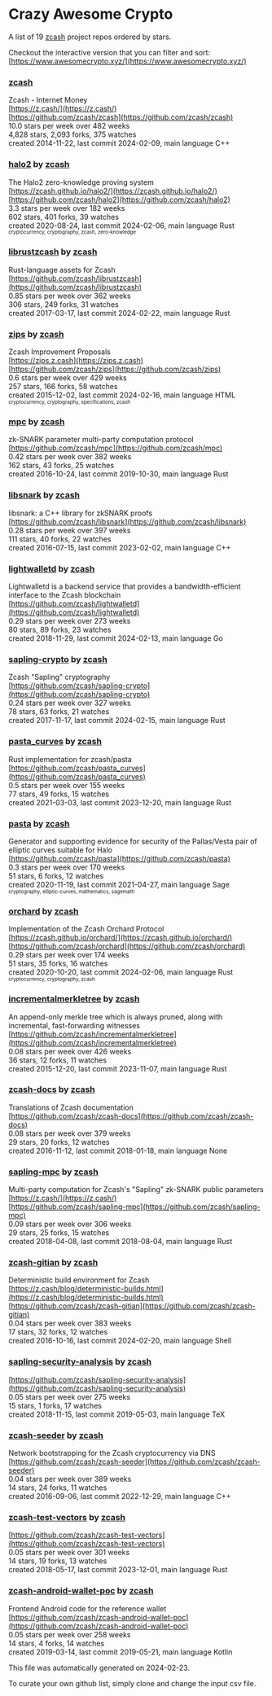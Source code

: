 # Crazy Awesome Crypto
A list of 19 [zcash](https://github.com/zcash) project repos ordered by stars.  

Checkout the interactive version that you can filter and sort: 
[https://www.awesomecrypto.xyz/](https://www.awesomecrypto.xyz/)  


### [zcash](https://github.com/zcash/zcash)  
Zcash - Internet Money  
[https://z.cash/](https://z.cash/)  
[https://github.com/zcash/zcash](https://github.com/zcash/zcash)  
10.0 stars per week over 482 weeks  
4,828 stars, 2,093 forks, 375 watches  
created 2014-11-22, last commit 2024-02-09, main language C++  


### [halo2](https://github.com/zcash/halo2) by [zcash](https://github.com/zcash)  
The Halo2 zero-knowledge proving system  
[https://zcash.github.io/halo2/](https://zcash.github.io/halo2/)  
[https://github.com/zcash/halo2](https://github.com/zcash/halo2)  
3.3 stars per week over 182 weeks  
602 stars, 401 forks, 39 watches  
created 2020-08-24, last commit 2024-02-06, main language Rust  
<sub><sup>cryptocurrency, cryptography, zcash, zero-knowledge</sup></sub>


### [librustzcash](https://github.com/zcash/librustzcash) by [zcash](https://github.com/zcash)  
Rust-language assets for Zcash  
[https://github.com/zcash/librustzcash](https://github.com/zcash/librustzcash)  
0.85 stars per week over 362 weeks  
306 stars, 249 forks, 31 watches  
created 2017-03-17, last commit 2024-02-22, main language Rust  


### [zips](https://github.com/zcash/zips) by [zcash](https://github.com/zcash)  
Zcash Improvement Proposals  
[https://zips.z.cash](https://zips.z.cash)  
[https://github.com/zcash/zips](https://github.com/zcash/zips)  
0.6 stars per week over 429 weeks  
257 stars, 166 forks, 58 watches  
created 2015-12-02, last commit 2024-02-16, main language HTML  
<sub><sup>cryptocurrency, cryptography, specifications, zcash</sup></sub>


### [mpc](https://github.com/zcash/mpc) by [zcash](https://github.com/zcash)  
zk-SNARK parameter multi-party computation protocol  
[https://github.com/zcash/mpc](https://github.com/zcash/mpc)  
0.42 stars per week over 382 weeks  
162 stars, 43 forks, 25 watches  
created 2016-10-24, last commit 2019-10-30, main language Rust  


### [libsnark](https://github.com/zcash/libsnark) by [zcash](https://github.com/zcash)  
libsnark: a C++ library for zkSNARK proofs  
[https://github.com/zcash/libsnark](https://github.com/zcash/libsnark)  
0.28 stars per week over 397 weeks  
111 stars, 40 forks, 22 watches  
created 2016-07-15, last commit 2023-02-02, main language C++  


### [lightwalletd](https://github.com/zcash/lightwalletd) by [zcash](https://github.com/zcash)  
Lightwalletd is a backend service that provides a bandwidth-efficient interface to the Zcash blockchain  
[https://github.com/zcash/lightwalletd](https://github.com/zcash/lightwalletd)  
0.29 stars per week over 273 weeks  
80 stars, 89 forks, 23 watches  
created 2018-11-29, last commit 2024-02-13, main language Go  


### [sapling-crypto](https://github.com/zcash/sapling-crypto) by [zcash](https://github.com/zcash)  
Zcash "Sapling" cryptography  
[https://github.com/zcash/sapling-crypto](https://github.com/zcash/sapling-crypto)  
0.24 stars per week over 327 weeks  
78 stars, 63 forks, 21 watches  
created 2017-11-17, last commit 2024-02-15, main language Rust  


### [pasta_curves](https://github.com/zcash/pasta_curves) by [zcash](https://github.com/zcash)  
Rust implementation for zcash/pasta  
[https://github.com/zcash/pasta_curves](https://github.com/zcash/pasta_curves)  
0.5 stars per week over 155 weeks  
77 stars, 49 forks, 15 watches  
created 2021-03-03, last commit 2023-12-20, main language Rust  


### [pasta](https://github.com/zcash/pasta) by [zcash](https://github.com/zcash)  
Generator and supporting evidence for security of the Pallas/Vesta pair of elliptic curves suitable for Halo  
[https://github.com/zcash/pasta](https://github.com/zcash/pasta)  
0.3 stars per week over 170 weeks  
51 stars, 6 forks, 12 watches  
created 2020-11-19, last commit 2021-04-27, main language Sage  
<sub><sup>cryptography, elliptic-curves, mathematics, sagemath</sup></sub>


### [orchard](https://github.com/zcash/orchard) by [zcash](https://github.com/zcash)  
Implementation of the Zcash Orchard Protocol  
[https://zcash.github.io/orchard/](https://zcash.github.io/orchard/)  
[https://github.com/zcash/orchard](https://github.com/zcash/orchard)  
0.29 stars per week over 174 weeks  
51 stars, 35 forks, 16 watches  
created 2020-10-20, last commit 2024-02-06, main language Rust  
<sub><sup>cryptocurrency, cryptography, zcash</sup></sub>


### [incrementalmerkletree](https://github.com/zcash/incrementalmerkletree) by [zcash](https://github.com/zcash)  
An append-only merkle tree which is always pruned, along with incremental, fast-forwarding witnesses  
[https://github.com/zcash/incrementalmerkletree](https://github.com/zcash/incrementalmerkletree)  
0.08 stars per week over 426 weeks  
36 stars, 12 forks, 11 watches  
created 2015-12-20, last commit 2023-11-07, main language Rust  


### [zcash-docs](https://github.com/zcash/zcash-docs) by [zcash](https://github.com/zcash)  
Translations of Zcash documentation  
[https://github.com/zcash/zcash-docs](https://github.com/zcash/zcash-docs)  
0.08 stars per week over 379 weeks  
29 stars, 20 forks, 12 watches  
created 2016-11-12, last commit 2018-01-18, main language None  


### [sapling-mpc](https://github.com/zcash/sapling-mpc) by [zcash](https://github.com/zcash)  
Multi-party computation for Zcash's "Sapling" zk-SNARK public parameters  
[https://z.cash/](https://z.cash/)  
[https://github.com/zcash/sapling-mpc](https://github.com/zcash/sapling-mpc)  
0.09 stars per week over 306 weeks  
29 stars, 25 forks, 15 watches  
created 2018-04-08, last commit 2018-08-04, main language Rust  


### [zcash-gitian](https://github.com/zcash/zcash-gitian) by [zcash](https://github.com/zcash)  
Deterministic build environment for Zcash  
[https://z.cash/blog/deterministic-builds.html](https://z.cash/blog/deterministic-builds.html)  
[https://github.com/zcash/zcash-gitian](https://github.com/zcash/zcash-gitian)  
0.04 stars per week over 383 weeks  
17 stars, 32 forks, 12 watches  
created 2016-10-16, last commit 2024-02-20, main language Shell  


### [sapling-security-analysis](https://github.com/zcash/sapling-security-analysis) by [zcash](https://github.com/zcash)  
  
[https://github.com/zcash/sapling-security-analysis](https://github.com/zcash/sapling-security-analysis)  
0.05 stars per week over 275 weeks  
15 stars, 1 forks, 17 watches  
created 2018-11-15, last commit 2019-05-03, main language TeX  


### [zcash-seeder](https://github.com/zcash/zcash-seeder) by [zcash](https://github.com/zcash)  
Network bootstrapping for the Zcash cryptocurrency via DNS  
[https://github.com/zcash/zcash-seeder](https://github.com/zcash/zcash-seeder)  
0.04 stars per week over 389 weeks  
14 stars, 24 forks, 11 watches  
created 2016-09-06, last commit 2022-12-29, main language C++  


### [zcash-test-vectors](https://github.com/zcash/zcash-test-vectors) by [zcash](https://github.com/zcash)  
  
[https://github.com/zcash/zcash-test-vectors](https://github.com/zcash/zcash-test-vectors)  
0.05 stars per week over 301 weeks  
14 stars, 19 forks, 13 watches  
created 2018-05-17, last commit 2023-12-01, main language Rust  


### [zcash-android-wallet-poc](https://github.com/zcash/zcash-android-wallet-poc) by [zcash](https://github.com/zcash)  
Frontend Android code for the reference wallet  
[https://github.com/zcash/zcash-android-wallet-poc](https://github.com/zcash/zcash-android-wallet-poc)  
0.05 stars per week over 258 weeks  
14 stars, 4 forks, 14 watches  
created 2019-03-14, last commit 2019-05-21, main language Kotlin  


This file was automatically generated on 2024-02-23.  

To curate your own github list, simply clone and change the input csv file.  